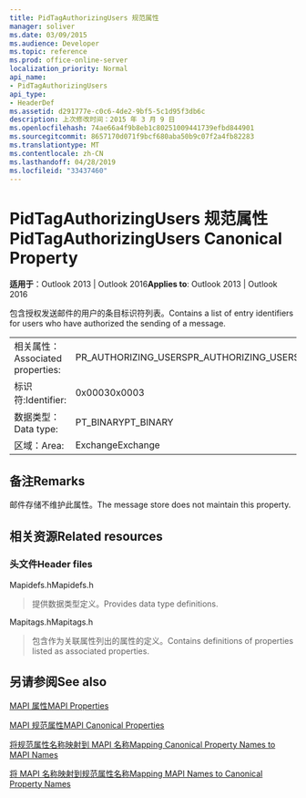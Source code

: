 ```yaml
---
title: PidTagAuthorizingUsers 规范属性
manager: soliver
ms.date: 03/09/2015
ms.audience: Developer
ms.topic: reference
ms.prod: office-online-server
localization_priority: Normal
api_name:
- PidTagAuthorizingUsers
api_type:
- HeaderDef
ms.assetid: d291777e-c0c6-4de2-9bf5-5c1d95f3db6c
description: 上次修改时间：2015 年 3 月 9 日
ms.openlocfilehash: 74ae66a4f9b8eb1c80251009441739efbd844901
ms.sourcegitcommit: 8657170d071f9bcf680aba50b9c07f2a4fb82283
ms.translationtype: MT
ms.contentlocale: zh-CN
ms.lasthandoff: 04/28/2019
ms.locfileid: "33437460"
---
```

# <a name="pidtagauthorizingusers-canonical-property"></a><span data-ttu-id="bfe07-103">PidTagAuthorizingUsers 规范属性</span><span class="sxs-lookup"><span data-stu-id="bfe07-103">PidTagAuthorizingUsers Canonical Property</span></span>

  
  
<span data-ttu-id="bfe07-104">**适用于**：Outlook 2013 | Outlook 2016</span><span class="sxs-lookup"><span data-stu-id="bfe07-104">**Applies to**: Outlook 2013 | Outlook 2016</span></span> 
  
<span data-ttu-id="bfe07-105">包含授权发送邮件的用户的条目标识符列表。</span><span class="sxs-lookup"><span data-stu-id="bfe07-105">Contains a list of entry identifiers for users who have authorized the sending of a message.</span></span>
  
|||
|:-----|:-----|
|<span data-ttu-id="bfe07-106">相关属性：</span><span class="sxs-lookup"><span data-stu-id="bfe07-106">Associated properties:</span></span>  <br/> |<span data-ttu-id="bfe07-107">PR_AUTHORIZING_USERS</span><span class="sxs-lookup"><span data-stu-id="bfe07-107">PR_AUTHORIZING_USERS</span></span>  <br/> |
|<span data-ttu-id="bfe07-108">标识符:</span><span class="sxs-lookup"><span data-stu-id="bfe07-108">Identifier:</span></span>  <br/> |<span data-ttu-id="bfe07-109">0x0003</span><span class="sxs-lookup"><span data-stu-id="bfe07-109">0x0003</span></span>  <br/> |
|<span data-ttu-id="bfe07-110">数据类型：</span><span class="sxs-lookup"><span data-stu-id="bfe07-110">Data type:</span></span>  <br/> |<span data-ttu-id="bfe07-111">PT_BINARY</span><span class="sxs-lookup"><span data-stu-id="bfe07-111">PT_BINARY</span></span>  <br/> |
|<span data-ttu-id="bfe07-112">区域：</span><span class="sxs-lookup"><span data-stu-id="bfe07-112">Area:</span></span>  <br/> |<span data-ttu-id="bfe07-113">Exchange</span><span class="sxs-lookup"><span data-stu-id="bfe07-113">Exchange</span></span>  <br/> |
   
## <a name="remarks"></a><span data-ttu-id="bfe07-114">备注</span><span class="sxs-lookup"><span data-stu-id="bfe07-114">Remarks</span></span>

<span data-ttu-id="bfe07-115">邮件存储不维护此属性。</span><span class="sxs-lookup"><span data-stu-id="bfe07-115">The message store does not maintain this property.</span></span>
  
## <a name="related-resources"></a><span data-ttu-id="bfe07-116">相关资源</span><span class="sxs-lookup"><span data-stu-id="bfe07-116">Related resources</span></span>

### <a name="header-files"></a><span data-ttu-id="bfe07-117">头文件</span><span class="sxs-lookup"><span data-stu-id="bfe07-117">Header files</span></span>

<span data-ttu-id="bfe07-118">Mapidefs.h</span><span class="sxs-lookup"><span data-stu-id="bfe07-118">Mapidefs.h</span></span>
  
> <span data-ttu-id="bfe07-119">提供数据类型定义。</span><span class="sxs-lookup"><span data-stu-id="bfe07-119">Provides data type definitions.</span></span>
    
<span data-ttu-id="bfe07-120">Mapitags.h</span><span class="sxs-lookup"><span data-stu-id="bfe07-120">Mapitags.h</span></span>
  
> <span data-ttu-id="bfe07-121">包含作为关联属性列出的属性的定义。</span><span class="sxs-lookup"><span data-stu-id="bfe07-121">Contains definitions of properties listed as associated properties.</span></span>
    
## <a name="see-also"></a><span data-ttu-id="bfe07-122">另请参阅</span><span class="sxs-lookup"><span data-stu-id="bfe07-122">See also</span></span>



[<span data-ttu-id="bfe07-123">MAPI 属性</span><span class="sxs-lookup"><span data-stu-id="bfe07-123">MAPI Properties</span></span>](mapi-properties.md)
  
[<span data-ttu-id="bfe07-124">MAPI 规范属性</span><span class="sxs-lookup"><span data-stu-id="bfe07-124">MAPI Canonical Properties</span></span>](mapi-canonical-properties.md)
  
[<span data-ttu-id="bfe07-125">将规范属性名称映射到 MAPI 名称</span><span class="sxs-lookup"><span data-stu-id="bfe07-125">Mapping Canonical Property Names to MAPI Names</span></span>](mapping-canonical-property-names-to-mapi-names.md)
  
[<span data-ttu-id="bfe07-126">将 MAPI 名称映射到规范属性名称</span><span class="sxs-lookup"><span data-stu-id="bfe07-126">Mapping MAPI Names to Canonical Property Names</span></span>](mapping-mapi-names-to-canonical-property-names.md)


